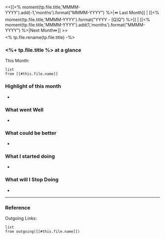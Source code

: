   
<<[[<% moment(tp.file.title,'MMMM-YYYY').add(-1,'months').format("MMMM-YYYY") %>|⏪ Last Month]] | [[<% moment(tp.file.title,'MMMM-YYYY').format("YYYY - [Q]Q") %>]] | [[<% moment(tp.file.title,'MMMM-YYYY').add(1,'months').format("MMMM-YYYY") %>|Next Month⏩]] >>  
<% tp.file.rename(tp.file.title) -%>  
### <%+ tp.file.title %> at a glance  
This Month:  
```dataview  
list  
from [[#this.file.name]]  
```  


### Highlight of this month
- 
### What went Well
-
### What could be better
- 
### What I started doing
- 
### What will I Stop Doing
- 

---  
  
### Reference    
  
Outgoing Links:  
```dataview  
list  
from outgoing([[#this.file.name]])  
```